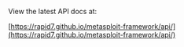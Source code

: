 View the latest API docs at:

[https://rapid7.github.io/metasploit-framework/api/](https://rapid7.github.io/metasploit-framework/api/)